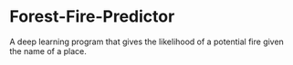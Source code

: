# Forest-Fire-Predictor
A deep learning program that gives the likelihood of a potential fire given the name of a place. 
